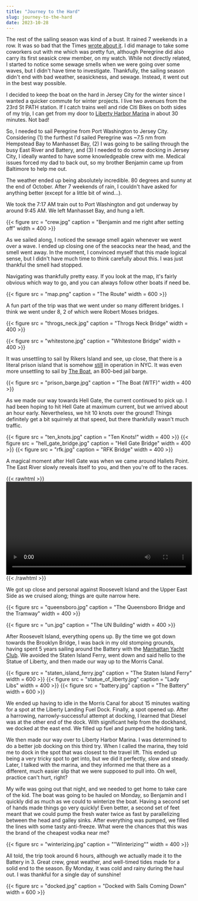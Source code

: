 ```yaml
---
title: "Journey to the Hard"
slug: journey-to-the-hard
date: 2023-10-28
---
```


The rest of the sailing season was kind of a bust. It rained 7 weekends in a row. It was so bad that the Times [wrote about it](https://www.nytimes.com/2023/10/16/nyregion/rain-weather-nyc.html). I did manage to take some coworkers out with me which was pretty fun, although Peregrine did also carry its first seasick crew member, on my watch. While not directly related, I started to notice some sewage smells when we were going over some waves, but I didn't have time to investigate. Thankfully, the sailing season didn't end with bad weather, seasickness, and sewage. Instead, it went out in the best way possible.

I decided to keep the boat on the hard in Jersey City for the winter since I wanted a quicker commute for winter projects. I live two avenues from the 23rd St PATH station. If I catch trains well and ride Citi Bikes on both sides of my trip, I can get from my door to [Liberty Harbor Marina](https://www.libertyharbormarina.com/) in about 30 minutes. Not bad! 

So, I needed to sail Peregrine from Port Washington to Jersey City. Considering (1) the furthest I'd sailed Peregrine was ~7.5 nm from Hempstead Bay to Manhasset Bay, (2) I was going to be sailing through the busy East River and Battery, and (3) I needed to do some docking in Jersey City, I ideally wanted to have some knowledgeable crew with me. Medical issues forced my dad to back out, so my brother Benjamin came up from Baltimore to help me out. 

The weather ended up being absolutely incredible. 80 degrees and sunny at the end of October. After 7 weekends of rain, I couldn't have asked for anything better (except for a little bit of wind...). 

We took the 7:17 AM train out to Port Washington and got underway by around 9:45 AM. We left Manhasset Bay, and hung a left. 

{{< figure src = "crew.jpg" caption = "Benjamin and me right after setting off" width = 400 >}}

As we sailed along, I noticed the sewage smell again whenever we went over a wave. I ended up closing one of the seacocks near the head, and the smell went away. In the moment, I convinced myself that this made logical sense, but I didn't have much time to think carefully about this. I was just thankful the smell had stopped.

Navigating was thankfully pretty easy. If you look at the map, it's fairly obvious which way to go, and you can always follow other boats if need be.

{{< figure src = "map.png" caption = "The Route" width = 600 >}}

A fun part of the trip was that we went under so many different bridges. I think we went under 8, 2 of which were Robert Moses bridges.

{{< figure src = "throgs_neck.jpg" caption = "Throgs Neck Bridge" width = 400 >}}

{{< figure src = "whitestone.jpg" caption = "Whitestone Bridge" width = 400 >}}

It was unsettling to sail by Rikers Island and see, up close, that there is a literal prison island that is somehow [still](https://rikers.cityofnewyork.us/) in operation in NYC. It was even more unsettling to sail by [The Boat](https://en.wikipedia.org/wiki/Vernon_C._Bain_Correctional_Center), an 800-bed jail barge.

{{< figure src = "prison_barge.jpg" caption = "The Boat (WTF)" width = 400 >}}

As we made our way towards Hell Gate, the current continued to pick up. I had been hoping to hit Hell Gate at maximum current, but we arrived about an hour early. Nevertheless, we hit 10 knots over the ground! Things definitely get a bit squirrely at that speed, but there thankfully wasn't much traffic.

{{< figure src = "ten_knots.jpg" caption = "Ten Knots!" width = 400 >}}
{{< figure src = "hell_gate_bridge.jpg" caption = "Hell Gate Bridge" width = 400 >}}
{{< figure src = "rfk.jpg" caption = "RFK Bridge" width = 400 >}}

A magical moment after Hell Gate was when we came around Hallets Point. The East River slowly reveals itself to you, and then you're off to the races. 

{{< rawhtml >}}
<video width=100% controls autoplay>
  <source src="hallets_point.mp4" type="video/mp4" >
  Your browser does not support the video tag.
</video> 
{{< /rawhtml >}}

We got up close and personal against Roosevelt Island and the Upper East Side as we cruised along; things are quite narrow here.

{{< figure src = "queensboro.jpg" caption = "The Queensboro Bridge and the Tramway" width = 400 >}}

{{< figure src = "un.jpg" caption = "The UN Building" width = 400 >}}

After Roosevelt Island, everything opens up. By the time we got down towards the Brooklyn Bridge, I was back in my old stomping grounds, having spent 5 years sailing around the Battery with the [Manhattan Yacht Club](https://myc.org/). We avoided the Staten Island Ferry, went down and said hello to the Statue of Liberty, and then made our way up to the Morris Canal.

{{< figure src = "staten_island_ferry.jpg" caption = "The Staten Island Ferry" width = 600 >}}
{{< figure src = "statue_of_liberty.jpg" caption = "Lady Libs" width = 400 >}}
{{< figure src = "battery.jpg" caption = "The Battery" width = 600 >}}

We ended up having to idle in the Morris Canal for about 15 minutes waiting for a spot at the Liberty Landing Fuel Dock. Finally, a spot opened up. After a harrowing, narrowly-successful attempt at docking, I learned that Diesel was at the other end of the dock. With significant help from the dockhand, we docked at the east end. We filled up fuel and pumped the holding tank. 

We then made our way over to Liberty Harbor Marina. I was determined to do a better job docking on this third try. When I called the marina, they told me to dock in the spot that was closest to the travel lift. This ended up being a very tricky spot to get into, but we did it perfectly, slow and steady. Later, I talked with the marina, and they informed me that there as a different, much easier slip that we were supposed to pull into. Oh well, practice can't hurt, right?

My wife was going out that night, and we needed to get home to take care of the kid. The boat was going to be hauled on Monday, so Benjamin and I quickly did as much as we could to winterize the boat. Having a second set of hands made things go very quickly! Even better, a second set of feet meant that we could pump the fresh water twice as fast by parallelizing between the head and galley sinks. After everything was pumped, we filled the lines with some tasty anti-freeze. What were the chances that this was the brand of the cheapest vodka near me?

{{< figure src = "winterizing.jpg" caption = "\"Winterizing\"" width = 400 >}}

All told, the trip took around 6 hours, although we actually made it to the Battery in 3. Great crew, great weather, and well-timed tides made for a solid end to the season. By Monday, it was cold and rainy during the haul out. I was thankful for a single day of sunshine!


{{< figure src = "docked.jpg" caption = "Docked with Sails Coming Down" width = 600 >}}


